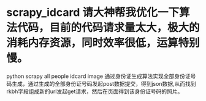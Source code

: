 # scrapy_idcard 请大神帮我优化一下算法代码，目前的代码请求量太大，极大的消耗内存资源，同时效率很低，运算特别慢。
python scrapy all people idcard image
通过身份证生成算法实现全部身份证号码生成，通过生成的全部身份证号码发起post数据提交，得到json数据,从而找到rkbh字段组成新的url发起get请求，然后在页面得到该身份证号码的照片。
